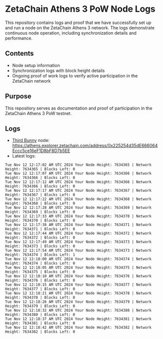 # ZetaChain Athens 3 PoW Node Logs
This repository contains logs and proof that we have successfully set up and run a node on the ZetaChain Athens 3 network. The logs demonstrate continuous node operation, including synchronization details and performance.

## Contents
- Node setup information
- Synchronization logs with block height details
- Ongoing proof of work logs to verify active participation in the ZetaChain network

## Purpose
This repository serves as documentation and proof of participation in the ZetaChain Athens 3 PoW testnet.

## Logs

- [Third Bunny](https://thirdbunny.xyz/) node: https://athens.explorer.zetachain.com/address/0x225254d35dE666064Eccc5ce16eF1D8bF8D7b5EE
- Latest logs:
```
Tue Nov 12 12:17:02 AM UTC 2024 Your Node Height: 7634365 | Network Height: 7634365 | Blocks Left: 0
Tue Nov 12 12:17:07 AM UTC 2024 Your Node Height: 7634366 | Network Height: 7634366 | Blocks Left: 0
Tue Nov 12 12:17:12 AM UTC 2024 Your Node Height: 7634366 | Network Height: 7634366 | Blocks Left: 0
Tue Nov 12 12:17:17 AM UTC 2024 Your Node Height: 7634367 | Network Height: 7634367 | Blocks Left: 0
Tue Nov 12 12:17:22 AM UTC 2024 Your Node Height: 7634368 | Network Height: 7634368 | Blocks Left: 0
Tue Nov 12 12:17:28 AM UTC 2024 Your Node Height: 7634369 | Network Height: 7634369 | Blocks Left: 0
Tue Nov 12 12:17:33 AM UTC 2024 Your Node Height: 7634370 | Network Height: 7634370 | Blocks Left: 0
Tue Nov 12 12:17:38 AM UTC 2024 Your Node Height: 7634371 | Network Height: 7634371 | Blocks Left: 0
Tue Nov 12 12:17:44 AM UTC 2024 Your Node Height: 7634372 | Network Height: 7634372 | Blocks Left: 0
Tue Nov 12 12:17:49 AM UTC 2024 Your Node Height: 7634373 | Network Height: 7634373 | Blocks Left: 0
Tue Nov 12 12:17:54 AM UTC 2024 Your Node Height: 7634373 | Network Height: 7634374 | Blocks Left: 1
Tue Nov 12 12:18:00 AM UTC 2024 Your Node Height: 7634374 | Network Height: 7634374 | Blocks Left: 0
Tue Nov 12 12:18:05 AM UTC 2024 Your Node Height: 7634375 | Network Height: 7634375 | Blocks Left: 0
Tue Nov 12 12:18:10 AM UTC 2024 Your Node Height: 7634376 | Network Height: 7634376 | Blocks Left: 0
Tue Nov 12 12:18:15 AM UTC 2024 Your Node Height: 7634377 | Network Height: 7634377 | Blocks Left: 0
Tue Nov 12 12:18:21 AM UTC 2024 Your Node Height: 7634378 | Network Height: 7634378 | Blocks Left: 0
Tue Nov 12 12:18:26 AM UTC 2024 Your Node Height: 7634379 | Network Height: 7634379 | Blocks Left: 0
Tue Nov 12 12:18:32 AM UTC 2024 Your Node Height: 7634380 | Network Height: 7634380 | Blocks Left: 0
Tue Nov 12 12:18:37 AM UTC 2024 Your Node Height: 7634381 | Network Height: 7634381 | Blocks Left: 0
Tue Nov 12 12:18:42 AM UTC 2024 Your Node Height: 7634382 | Network Height: 7634382 | Blocks Left: 0
```
